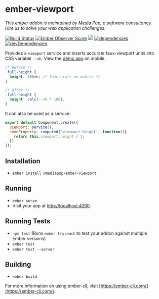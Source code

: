 # ember-viewport

*This ember addon is maintained by [Media Pop](https://www.mediapop.co), a software consultancy. Hire us to solve your web application challenges.*

[![Build Status](https://travis-ci.org/mediapop/ember-viewport.svg?branch=master)](https://travis-ci.org/mediapop/ember-viewport)
[![Ember Observer Score](https://emberobserver.com/badges/-mediapop-ember-viewport.svg)](https://emberobserver.com/addons/@mediapop/ember-viewport)
<a href="https://codeclimate.com/github/mediapop/ember-viewport/maintainability"><img src="https://api.codeclimate.com/v1/badges/afe2d4d60342ea89b4fd/maintainability" /></a>
[![dependencies](https://david-dm.org/mediapop/ember-viewport/status.svg)](https://david-dm.org/poetic/ember-cli-github-pages)
[![devDependencies](https://david-dm.org/mediapop/ember-viewport/dev-status.svg)](https://david-dm.org/poetic/ember-cli-github-pages?type=dev)

Provides a `viewport` service and inserts accurate faux-viewport units into CSS variable `--vh`. View the [demo app](https://mediapop.github.io/ember-viewport/) on mobile.

```css
/* Before */
.full-height {
  height: 100vh; /* Inaccurate on mobile */
}

/* After */
.full-height {
  height: calc(--vh * 100);
}
```

It can also be used as a service:

```js
export default Component.create({
  viewport: service(),
  someProperty: computed('viewport.height', function(){
    return this.viewport.height / 2;
  })
});
```

## Installation

* `ember install @mediapop/ember-viewport`

## Running

* `ember serve`
* Visit your app at [http://localhost:4200](http://localhost:4200).

## Running Tests

* `npm test` (Runs `ember try:each` to test your addon against multiple Ember versions)
* `ember test`
* `ember test --server`

## Building

* `ember build`

For more information on using ember-cli, visit [https://ember-cli.com/](https://ember-cli.com/).

